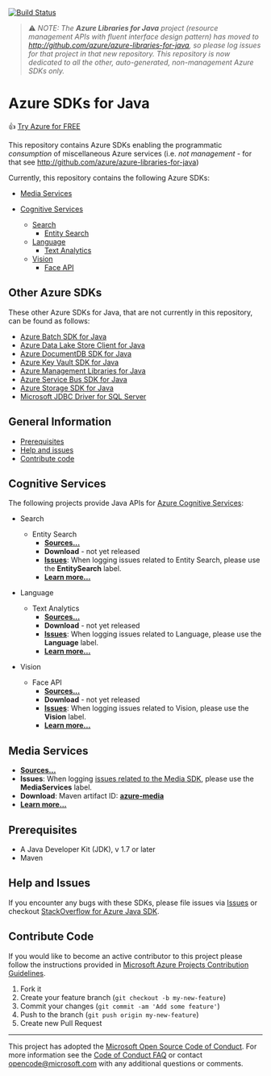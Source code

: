 [![Build Status](https://travis-ci.org/Azure/azure-libraries-for-java.svg?style=flat-square&label=build)](https://travis-ci.org/Azure/azure-libraries-for-java)

> :warning: *NOTE: The **Azure Libraries for Java** project (resource management APIs with fluent interface design pattern) has moved to http://github.com/azure/azure-libraries-for-java, so please log issues for that project in that new repository. This repository is now dedicated to all the other, auto-generated, non-management Azure SDKs only.*

# Azure SDKs for Java

:+1: [Try Azure for FREE](http://go.microsoft.com/fwlink/?LinkId=330212)

This repository contains Azure SDKs enabling the programmatic *consumption* of miscellaneous Azure services (i.e. *not management* - for that see http://github.com/azure/azure-libraries-for-java)

Currently, this repository contains the following Azure SDKs:

* [Media Services](#media-services)

* [Cognitive Services](#cognitive-services)
  * [Search](#search)
  	* [Entity Search](#entity-search)
  * [Language](#language)
    * [Text Analytics](#text-analytics)
  * [Vision](#vision)
    * [Face API](#face-api)

## Other Azure SDKs

These other Azure SDKs for Java, that are not currently in this repository, can be found as follows:

* [Azure Batch SDK for Java](https://github.com/azure/azure-batch-sdk-for-java)
* [Azure Data Lake Store Client for Java](https://github.com/Azure/azure-data-lake-store-java)
* [Azure DocumentDB SDK for Java](https://github.com/Azure/azure-documentdb-java)
* [Azure Key Vault SDK for Java](https://github.com/Azure/azure-keyvault-java)
* [Azure Management Libraries for Java](https://github.com/azure/azure-libraries-for-java)
* [Azure Service Bus SDK for Java](https://github.com/Azure/azure-service-bus-java)
* [Azure Storage SDK for Java](https://github.com/Azure/azure-storage-java)
* [Microsoft JDBC Driver for SQL Server](https://github.com/Microsoft/mssql-jdbc)

## General Information
* [Prerequisites](#prerequisites)
* [Help and issues](#help-and-issues)
* [Contribute code](#contribute-code)

## Cognitive Services

The following projects provide Java APIs for [Azure Cognitive Services](https://azure.microsoft.com/en-us/services/cognitive-services/):

* <a name="search"></a>Search
  * <a name="entity-search"></a>Entity Search
    * [**Sources...**](https://github.com/Azure/azure-sdk-for-java/tree/master/cognitiveservices/azure-entitysearch)
    * **Download** - not yet released
    * [**Issues**](https://github.com/azure/azure-sdk-for-java/issues?q=is%3Aopen+is%3Aissue+label%3AEntitySearch): When logging issues related to Entity Search, please use the **EntitySearch** label.
    * [**Learn more...**](https://azure.microsoft.com/en-us/services/cognitive-services/bing-entity-search-api/)

* <a name="language"></a>Language
  * <a name="text-analytics"></a>Text Analytics
    * [**Sources...**](https://github.com/Azure/azure-sdk-for-java/tree/master/cognitiveservices/azure-language)
    * **Download** - not yet released
    * [**Issues**](https://github.com/azure/azure-sdk-for-java/issues?q=is%3Aopen+is%3Aissue+label%3ALanguage): When logging issues related to Language, please use the **Language** label.
    * [**Learn more...**](https://azure.microsoft.com/en-us/services/cognitive-services/directory/lang/)

* <a name="vision"></a>Vision
  * <a name="face-api"></a>Face API
    * [**Sources...**](https://github.com/Azure/azure-sdk-for-java/tree/master/cognitiveservices/azure-vision)
    * **Download** - not yet released
    * [**Issues**](https://github.com/azure/azure-sdk-for-java/issues?q=is%3Aopen+is%3Aissue+label%3AVision): When logging issues related to Vision, please use the **Vision** label.
    * [**Learn more...**](https://azure.microsoft.com/en-us/services/cognitive-services/face/)

## Media Services

* [**Sources...**](https://github.com/Azure/azure-sdk-for-java/tree/0.9/services/azure-media)
* **Issues**: When logging [issues related to the Media SDK](https://github.com/azure/azure-sdk-for-java/issues?q=is%3Aopen+is%3Aissue+label%3AMediaServices), please use the **MediaServices** label.
* **Download**: Maven artifact ID: [**azure-media**](http://search.maven.org/#search%7Cgav%7C1%7Cg%3A%22com.microsoft.azure%22%20AND%20a%3A%22azure-media%22)
* [**Learn more...**](https://azure.microsoft.com/en-us/services/media-services/)

## Prerequisites

- A Java Developer Kit (JDK), v 1.7 or later
- Maven

## Help and Issues

If you encounter any bugs with these SDKs, please file issues via [Issues](https://github.com/Azure/azure-sdk-for-java/issues) or checkout [StackOverflow for Azure Java SDK](http://stackoverflow.com/questions/tagged/azure-java-sdk).

## Contribute Code

If you would like to become an active contributor to this project please follow the instructions provided in [Microsoft Azure Projects Contribution Guidelines](http://azure.github.io/guidelines.html).

1. Fork it
2. Create your feature branch (`git checkout -b my-new-feature`)
3. Commit your changes (`git commit -am 'Add some feature'`)
4. Push to the branch (`git push origin my-new-feature`)
5. Create new Pull Request

---

This project has adopted the [Microsoft Open Source Code of Conduct](https://opensource.microsoft.com/codeofconduct/). For more information see the [Code of Conduct FAQ](https://opensource.microsoft.com/codeofconduct/faq/) or contact [opencode@microsoft.com](mailto:opencode@microsoft.com) with any additional questions or comments.
